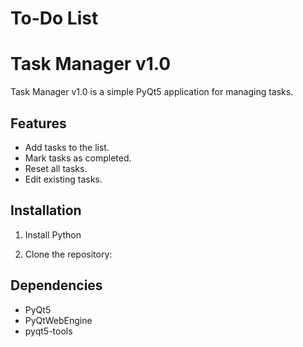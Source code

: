 # To-Do List 

# Task Manager v1.0

Task Manager v1.0 is a simple PyQt5 application for managing tasks.

## Features

- Add tasks to the list.
- Mark tasks as completed.
- Reset all tasks.
- Edit existing tasks.

## Installation

1. Install Python 

2. Clone the repository:

## Dependencies
- PyQt5
- PyQtWebEngine
- pyqt5-tools
